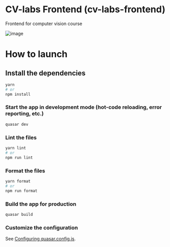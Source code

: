 # CV-labs Frontend (cv-labs-frontend)

Frontend for computer vision course

![image](https://github.com/handlessdude/cv-labs-frontend/assets/61969421/3dafde27-2b1d-49ab-a59c-f84448048c3a)

# How to launch

## Install the dependencies
```bash
yarn
# or
npm install
```

### Start the app in development mode (hot-code reloading, error reporting, etc.)
```bash
quasar dev
```


### Lint the files
```bash
yarn lint
# or
npm run lint
```


### Format the files
```bash
yarn format
# or
npm run format
```



### Build the app for production
```bash
quasar build
```

### Customize the configuration
See [Configuring quasar.config.js](https://v2.quasar.dev/quasar-cli-vite/quasar-config-js).

